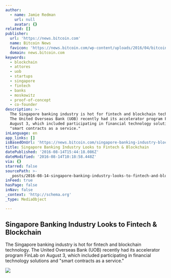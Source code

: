 ```yaml
---
author:
  - name: Jamie Redman
    url: null
    avatar: {}
related: []
publisher:
  url: 'https://news.bitcoin.com'
  name: Bitcoin News
  favicon: 'https://news.bitcoin.com/wp-content/uploads/2016/04/bitcoin_fav.png'
  domain: news.bitcoin.com
keywords:
  - blockchain
  - attores
  - uob
  - startups
  - singapore
  - fintech
  - banks
  - moskowitz
  - proof-of-concept
  - co-founder
description: >-
  The Singapore banking industry is hot for fintech and blockchain technology.
  The United Overseas Bank (UOB) recently had its accelerator program FinLab on
  August 3, which included participating in financial technology solutions and
  "smart contracts as a service."
inLanguage: en
app_links: []
isBasedOnUrl: 'https://news.bitcoin.com/singapore-banking-industry-blockchain/'
title: Singapore Banking Industry Looks to Fintech & Blockchain
datePublished: '2016-08-14T15:44:18.086Z'
dateModified: '2016-08-14T10:18:58.448Z'
via: {}
starred: false
sourcePath: >-
  _posts/2016-08-14-singapore-banking-industry-looks-to-fintech-and-blockchain.md
inFeed: true
hasPage: false
inNav: false
_context: 'http://schema.org'
_type: MediaObject

---
```

<article style=""><h1>Singapore Banking Industry Looks to Fintech &amp; Blockchain</h1><p>The Singapore banking industry is hot for fintech and blockchain technology. The United Overseas Bank (UOB) recently had its accelerator program FinLab on August 3, which included participating in financial technology solutions and "smart contracts as a service."</p><img src="https://news.bitcoin.com/wp-content/uploads/2016/08/ocb.jpg" /></article>